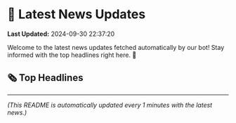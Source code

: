 # 📰 Latest News Updates
**Last Updated:** 2024-09-30 22:37:20

Welcome to the latest news updates fetched automatically by our bot! Stay informed with the top headlines right here. 🚀

## 🗞️ Top Headlines

---
*(This README is automatically updated every 1 minutes with the latest news.)*
